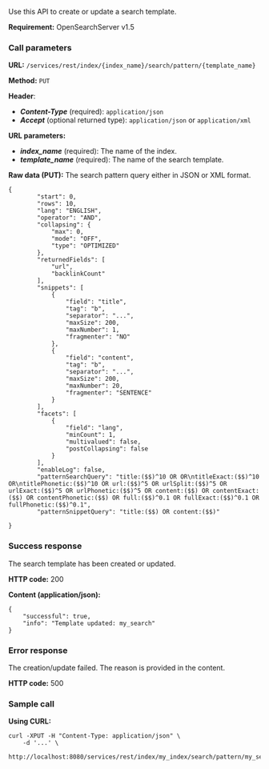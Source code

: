 Use this API to create or update a search template.

**Requirement:** OpenSearchServer v1.5

### Call parameters

**URL:** ```/services/rest/index/{index_name}/search/pattern/{template_name}```

**Method:** ```PUT```

**Header**:
- _**Content-Type**_ (required): ```application/json```
- _**Accept**_ (optional returned type): ```application/json``` or ```application/xml```

**URL parameters:**
- _**index_name**_ (required): The name of the index.
- _**template_name**_ (required): The name of the search template.

**Raw data (PUT):**
The search pattern query either in JSON or XML format.

    {
            "start": 0,
            "rows": 10,
            "lang": "ENGLISH",
            "operator": "AND",
            "collapsing": {
                "max": 0,
                "mode": "OFF",
                "type": "OPTIMIZED"
            },
            "returnedFields": [
                "url",
                "backlinkCount"
            ],
            "snippets": [
                {
                    "field": "title",
                    "tag": "b",
                    "separator": "...",
                    "maxSize": 200,
                    "maxNumber": 1,
                    "fragmenter": "NO"
                },
                {
                    "field": "content",
                    "tag": "b",
                    "separator": "...",
                    "maxSize": 200,
                    "maxNumber": 20,
                    "fragmenter": "SENTENCE"
                }
            ],
            "facets": [
                {
                    "field": "lang",
                    "minCount": 1,
                    "multivalued": false,
                    "postCollapsing": false
                }
            ],
            "enableLog": false,
            "patternSearchQuery": "title:($$)^10 OR OR\ntitleExact:($$)^10 OR\ntitlePhonetic:($$)^10 OR url:($$)^5 OR urlSplit:($$)^5 OR urlExact:($$)^5 OR urlPhonetic:($$)^5 OR content:($$) OR contentExact:($$) OR contentPhonetic:($$) OR full:($$)^0.1 OR fullExact:($$)^0.1 OR fullPhonetic:($$)^0.1",
            "patternSnippetQuery": "title:($$) OR content:($$)"

    }
    

### Success response
The search template has been created or updated.

**HTTP code:**
200

**Content (application/json):**

    {
        "successful": true,
        "info": "Template updated: my_search"
    }
    

### Error response

The creation/update failed. The reason is provided in the content.

**HTTP code:**
500

### Sample call

**Using CURL:**

    curl -XPUT -H "Content-Type: application/json" \
        -d '...' \
        http://localhost:8080/services/rest/index/my_index/search/pattern/my_search
    